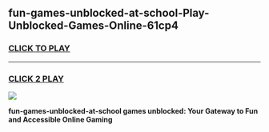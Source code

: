 
## fun-games-unblocked-at-school-Play-Unblocked-Games-Online-61cp4
<h3>
<a href="https://premium76.site?title=fun-games-unblocked-at-school&ref=24A">CLICK TO PLAY</a></h3>
<hr>

<h3>
<a href="https://premium76.site?title=fun-games-unblocked-at-school&ref=24A">CLICK 2 PLAY</a>
  
</h3>

<a href="https://premium76.site?title=fun-games-unblocked-at-school&ref=24A"><img src="https://clearcache.store/games.png"></a>


**fun-games-unblocked-at-school games unblocked: Your Gateway to Fun and Accessible Online Gaming**
